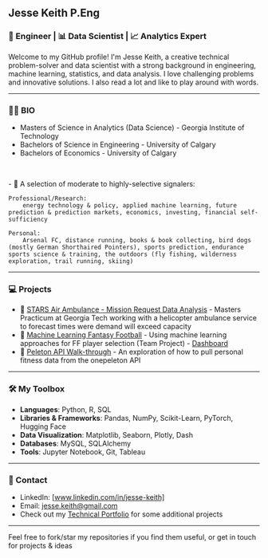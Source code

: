 ## Jesse Keith P.Eng

### 📐 Engineer | 📊 Data Scientist | 📈 Analytics Expert

Welcome to my GitHub profile! I'm Jesse Keith, a creative technical problem-solver and data scientist with a strong background in engineering, machine learning, statistics, and data analysis. I love challenging problems and innovative solutions. I also read a lot and like to play around with words.

---

### 🏃‍♂️ BIO
- Masters of Science in Analytics (Data Science) - Georgia Institute of Technology
- Bachelors of Science in Engineering - University of Calgary
- Bachelors of Economics - University of Calgary  
<p>&nbsp;</p>
- 🚥 A selection of moderate to highly-selective signalers:

    Professional/Research:
        energy technology & policy, applied machine learning, future prediction & prediction markets, economics, investing, financial self-sufficiency

    Personal:
        Arsenal FC, distance running, books & book collecting, bird dogs (mostly German Shorthaired Pointers), sports prediction, endurance sports science & training, the outdoors (fly fishing, wilderness exploration, trail running, skiing)

---

### 💻 Projects

- 🌟 [STARS Air Ambulance - Mission Request Data Analysis](https://github.com/jckeith/technical-portfolio/blob/6681c4132f3fc7e8c21785079ee9f37ef412d66f/STARS_Project_Report.pdf) - Masters Practicum at Georgia Tech working with a helicopter ambulance service to forecast times were demand will exceed capacity
- 🏈 [Machine Learning Fantasy Football](https://github.com/jckeith/technical-portfolio/blob/bc1e6f7256a46d9d43674335a1188cacc43a970c/team127report.pdf) - Using machine learning approaches for FF player selection (Team Project) - [Dashboard](https://public.tableau.com/app/profile/alex.haan7786/viz/2022FantasyDraftDashboard/DraftDashboard?publish=yes)
- 🚴 [Peleton API Walk-through](https://github.com/jckeith/Peloton) - An exploration of how to pull personal fitness data from the onepeleton API

---

### 🛠️ My Toolbox

- **Languages**: Python, R, SQL
- **Libraries & Frameworks**: Pandas, NumPy, Scikit-Learn, PyTorch, Hugging Face
- **Data Visualization**: Matplotlib, Seaborn, Plotly, Dash
- **Databases**: MySQL, SQLAlchemy
- **Tools**: Jupyter Notebook, Git, Tableau

---

### 📱 Contact

- LinkedIn: [www.linkedin.com/in/jesse-keith]
- Email: [jesse.keith@gmail.com](mailto:jesse.keith@gmail.com)
- Check out my [Technical Portfolio](https://www.dropbox.com/scl/fi/bweayaes4ec9tm92eyvdi/Portfolio_2023_ext.docx?rlkey=88h9viwl5mrocs0hl0y4nzd8n&dl=0) for some additional projects

---

Feel free to fork/star my repositories if you find them useful, or get in touch for projects & ideas

